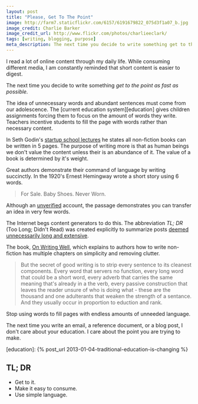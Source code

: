 ```yaml
---
layout: post
title: "Please, Get To The Point"
image: http://farm7.staticflickr.com/6157/6191679822_075d3f1a07_b.jpg
image_credit: Charlie Barker
image_credit_url: http://www.flickr.com/photos/charlieeclark/
tags: [writing, blogging, purpose]
meta_description: The next time you decide to write something get to the point as fast as possible.
---
```


I read a lot of online content through my daily life. While consuming different media, I am constantly reminded that short content is easier to digest.

The next time you decide to write something _get to the point as fast as possible._

The idea of unnecessary words and abundant sentences must come from our adolescence. The [current education system][education] gives children assignments forcing them to focus on the amount of words they write. Teachers incentive students to fill the page with words rather than necessary content.

In Seth Godin's [startup school lectures][1] he states all non-fiction books can be written in 5 pages. The purpose of writing more is that as human beings we don't value the content unless their is an abundance of it. The value of a book is determined by it's weight.

Great authors demonstrate their command of language by writing succinctly. In the 1920's Ernest Hemingway wrote a short story using 6 words. 

> For Sale. Baby Shoes. Never Worn.

Although an [unverified][2] account, the passage demonstrates you can transfer an idea in very few words.

The Internet begs content generators to do this. The abbreviation _TL; DR_ (Too Long; Didn't Read) was created explicitly to summarize posts [deemed unnecessarily long and extensive][3].

The book, [On Writing Well][4], which explains to authors how to write non-fiction has multiple chapters on simplicity and removing clutter.

> But the secret of good writing is to strip every sentence to its cleanest components. Every word that servers no function, every long word that could be a short word, every adverb that carries the same meaning that's already in a the verb, every passive construction that leaves the reader unsure of who is doing what - these are the thousand and one adulterants that weaken the strength of a sentance. And they usually occur in proportion to eduction and rank.

Stop using words to fill pages with endless amounts of unneeded language.

The next time you write an email, a reference document, or a blog post, I don't care about your education. I care about the point you are trying to make.

[1]: http://www.earwolf.com/show/startup-school/
[2]: http://www.snopes.com/language/literary/babyshoes.asp
[3]: http://knowyourmeme.com/memes/tldr
[4]: http://www.amazon.com/gp/product/0060891548/ref=as_li_ss_tl?ie=UTF8&camp=1789&creative=390957&creativeASIN=0060891548&linkCode=as2&tag=breharsblo-20
[education]: {% post_url 2013-01-04-traditional-education-is-changing %}

## TL; DR

* Get to it.
* Make it easy to consume.
* Use simple language.
